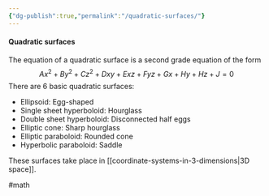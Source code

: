 ```yaml
---
{"dg-publish":true,"permalink":"/quadratic-surfaces/"}
---
```


#### Quadratic surfaces
The equation of a quadratic surface is a second grade equation of the form 
$$Ax^2+By^2+Cz^2+Dxy+Exz+Fyz+Gx+Hy+Hz+J=0$$
There are 6 basic quadratic surfaces:
- Ellipsoid: Egg-shaped
- Single sheet hyperboloid: Hourglass
- Double sheet hyperboloid: Disconnected half eggs
- Elliptic cone: Sharp hourglass
- Elliptic paraboloid: Rounded cone
- Hyperbolic paraboloid: Saddle

These surfaces take place in [[coordinate-systems-in-3-dimensions|3D space]].

#math 
